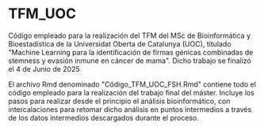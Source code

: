 # TFM_UOC
Código empleado para la realización del TFM del MSc de Bioinformática y Bioestadística de la Universidat Oberta de Catalunya (UOC), titulado "Machine Learning para la identificación de firmas génicas combinadas de stemness y evasión inmune en cáncer de mama". Dicho trabajo se finalizó el 4 de Junio de 2025

El archivo Rmd denominado "Código_TFM_UOC_FSH.Rmd" contiene todo el código empleado para la realización del trabajo final del máster. Incluye los pasos para realizar desde el principio el análisis bioinformático, con intercalaciones para retomar dicho análisis en puntos intermedios a través de los datos intermedios descargados durante el proceso.
